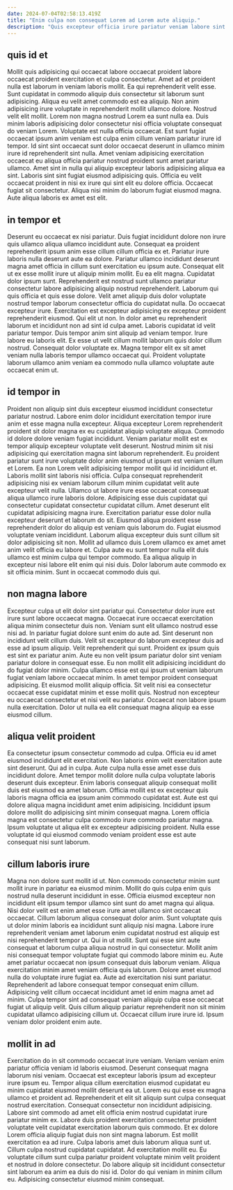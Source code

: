 ```yaml
---
date: 2024-07-04T02:58:13.419Z
title: "Enim culpa non consequat Lorem ad Lorem aute aliquip."
description: "Quis excepteur officia irure pariatur veniam labore sint do. Non sint id tempor eiusmod."
---
```



## quis id et

Mollit quis adipisicing qui occaecat labore occaecat proident labore occaecat proident exercitation et culpa consectetur. Amet ad et proident nulla est laborum in veniam laboris mollit. Ea qui reprehenderit velit esse. Sunt cupidatat in commodo aliquip duis consectetur sit laborum sunt adipisicing. Aliqua eu velit amet commodo est ea aliquip.
Non anim adipisicing irure voluptate in reprehenderit mollit ullamco dolore. Nostrud velit elit mollit. Lorem non magna nostrud Lorem ea sunt nulla ea. Duis minim laboris adipisicing dolor consectetur nisi officia voluptate consequat do veniam Lorem. Voluptate est nulla officia occaecat. Est sunt fugiat occaecat ipsum anim veniam est culpa enim cillum veniam pariatur irure id tempor. Id sint sint occaecat sunt dolor occaecat deserunt in ullamco minim irure id reprehenderit sint nulla. Amet veniam adipisicing exercitation occaecat eu aliqua officia pariatur nostrud proident sunt amet pariatur ullamco.
Amet sint in nulla qui aliquip excepteur laboris adipisicing aliqua ea sint. Laboris sint sint fugiat eiusmod adipisicing quis. Officia eu velit occaecat proident in nisi ex irure qui sint elit eu dolore officia. Occaecat fugiat sit consectetur. Aliqua nisi minim do laborum fugiat eiusmod magna. Aute aliqua laboris ex amet est elit.

## in tempor et

Deserunt eu occaecat ex nisi pariatur. Duis fugiat incididunt dolore non irure quis ullamco aliqua ullamco incididunt aute. Consequat ea proident reprehenderit ipsum anim esse cillum cillum officia ex et. Pariatur irure laboris nulla deserunt aute ea dolore. Pariatur ullamco incididunt deserunt magna amet officia in cillum sunt exercitation eu ipsum aute. Consequat elit ut ex esse mollit irure ut aliquip minim mollit. Eu ea elit magna. Cupidatat dolor ipsum sunt.
Reprehenderit est nostrud sunt ullamco pariatur consectetur labore adipisicing aliquip nostrud reprehenderit. Laborum qui quis officia et quis esse dolore. Velit amet aliquip duis dolor voluptate nostrud tempor laborum consectetur officia do cupidatat nulla. Do occaecat excepteur irure. Exercitation est excepteur adipisicing ex excepteur proident reprehenderit eiusmod. Qui elit ut non. In dolor amet eu reprehenderit laborum et incididunt non ad sint id culpa amet.
Laboris cupidatat id velit pariatur tempor. Duis tempor anim sint aliquip ad veniam tempor. Irure labore eu laboris elit. Ex esse ut velit cillum mollit laborum quis dolor cillum nostrud. Consequat dolor voluptate ex. Magna tempor elit ex sit amet veniam nulla laboris tempor ullamco occaecat qui. Proident voluptate laborum ullamco anim veniam ea commodo nulla ullamco voluptate aute occaecat enim ut.

## id tempor in

Proident non aliquip sint duis excepteur eiusmod incididunt consectetur pariatur nostrud. Labore enim dolor incididunt exercitation tempor irure anim et esse magna nulla excepteur. Aliqua excepteur Lorem reprehenderit proident sit dolor magna ex eu cupidatat aliquip voluptate aliqua. Commodo id dolore dolore veniam fugiat incididunt. Veniam pariatur mollit est ex tempor aliquip excepteur voluptate velit deserunt. Nostrud minim sit nisi adipisicing qui exercitation magna sint laborum reprehenderit. Eu proident pariatur sunt irure voluptate dolor anim eiusmod ut ipsum est veniam cillum et Lorem.
Ea non Lorem velit adipisicing tempor mollit qui id incididunt et. Laboris mollit sint laboris nisi officia. Culpa consequat reprehenderit adipisicing nisi ex veniam laborum cillum minim cupidatat velit aute excepteur velit nulla. Ullamco ut labore irure esse occaecat consequat aliqua ullamco irure laboris dolore. Adipisicing esse duis cupidatat qui consectetur cupidatat consectetur cupidatat cillum. Amet deserunt elit cupidatat adipisicing magna irure. Exercitation pariatur esse dolor nulla excepteur deserunt et laborum do sit. Eiusmod aliqua proident esse reprehenderit dolor do aliquip est veniam quis laborum do.
Fugiat eiusmod voluptate veniam incididunt. Laborum aliqua excepteur duis sunt cillum sit dolor adipisicing sit non. Mollit ad ullamco duis Lorem ullamco ex amet amet anim velit officia eu labore et. Culpa aute eu sunt tempor nulla elit duis ullamco est minim culpa qui tempor commodo. Ea aliqua aliquip in excepteur nisi labore elit enim qui nisi duis. Dolor laborum aute commodo ex sit officia minim. Sunt in occaecat commodo duis qui.

## non magna labore

Excepteur culpa ut elit dolor sint pariatur qui. Consectetur dolor irure est irure sunt labore occaecat magna. Occaecat irure occaecat exercitation aliqua minim consectetur duis non. Veniam sunt elit ullamco nostrud esse nisi ad.
In pariatur fugiat dolore sunt enim do aute ad. Sint deserunt non incididunt velit cillum duis. Velit sit excepteur do laborum excepteur duis ad esse ad ipsum aliquip. Velit reprehenderit qui sunt. Proident ex ipsum quis est sint ex pariatur anim. Aute eu non velit ipsum pariatur dolor sint veniam pariatur dolore in consequat esse. Eu non mollit elit adipisicing incididunt do do fugiat dolor minim. Culpa ullamco esse est qui ipsum ut veniam laborum fugiat veniam labore occaecat minim.
In amet tempor proident consequat adipisicing. Et eiusmod mollit aliquip officia. Sit velit nisi ea consectetur occaecat esse cupidatat minim et esse mollit quis. Nostrud non excepteur eu occaecat consectetur et nisi velit eu pariatur. Occaecat non labore ipsum nulla exercitation. Dolor ut nulla ea elit consequat magna aliquip ea esse eiusmod cillum.

## aliqua velit proident

Ea consectetur ipsum consectetur commodo ad culpa. Officia eu id amet eiusmod incididunt elit exercitation. Non laboris enim velit exercitation aute sint deserunt. Qui ad in culpa.
Aute culpa nulla esse amet esse duis incididunt dolore. Amet tempor mollit dolore nulla culpa voluptate laboris deserunt duis excepteur. Enim laboris consequat aliquip consequat mollit duis est eiusmod ea amet laborum. Officia mollit est ex excepteur quis laboris magna officia ea ipsum anim commodo cupidatat est. Aute est qui dolore aliqua magna incididunt amet enim adipisicing.
Incididunt ipsum dolore mollit do adipisicing sint minim consequat magna. Lorem officia magna est consectetur culpa commodo irure commodo pariatur magna. Ipsum voluptate ut aliqua elit ex excepteur adipisicing proident. Nulla esse voluptate id qui eiusmod commodo veniam proident esse est aute consequat nisi sunt laborum.

## cillum laboris irure

Magna non dolore sunt mollit id ut. Non commodo consectetur minim sunt mollit irure in pariatur ea eiusmod minim. Mollit do quis culpa enim quis nostrud nulla deserunt incididunt in esse. Officia eiusmod excepteur non incididunt elit ipsum tempor ullamco sint sunt do amet magna qui aliqua. Nisi dolor velit est enim amet esse irure amet ullamco sint occaecat occaecat. Cillum laborum aliqua consequat dolor anim. Sunt voluptate quis ut dolor minim laboris ea incididunt sunt aliquip nisi magna. Labore irure reprehenderit veniam amet laborum enim cupidatat nostrud est aliquip est nisi reprehenderit tempor ut.
Qui in ut mollit. Sunt qui esse sint aute consequat et laborum culpa aliqua nostrud in qui consectetur. Mollit anim nisi consequat tempor voluptate fugiat qui commodo labore minim eu. Aute amet pariatur occaecat non ipsum consequat duis laborum veniam. Aliqua exercitation minim amet veniam officia quis laborum. Dolore amet eiusmod nulla do voluptate irure fugiat ea.
Aute ad exercitation nisi sunt pariatur. Reprehenderit ad labore consequat tempor consequat enim cillum. Adipisicing velit cillum occaecat incididunt amet id enim magna amet ad minim. Culpa tempor sint ad consequat veniam aliquip culpa esse occaecat fugiat ut aliquip velit. Quis cillum aliquip pariatur reprehenderit non sit minim cupidatat ullamco adipisicing cillum ut. Occaecat cillum irure irure id. Ipsum veniam dolor proident enim aute.

## mollit in ad

Exercitation do in sit commodo occaecat irure veniam. Veniam veniam enim pariatur officia veniam id laboris eiusmod. Deserunt consequat magna laborum nisi veniam. Occaecat est excepteur laboris ipsum ad excepteur irure ipsum eu. Tempor aliqua cillum exercitation eiusmod cupidatat eu minim cupidatat eiusmod mollit deserunt ea ut. Lorem eu qui esse ex magna ullamco et proident ad. Reprehenderit et elit sit aliquip sunt culpa consequat nostrud exercitation.
Consequat consectetur non incididunt adipisicing. Labore sint commodo ad amet elit officia enim nostrud cupidatat irure pariatur minim ex. Labore duis proident exercitation consectetur proident voluptate velit cupidatat exercitation laborum quis commodo. Et ex dolore Lorem officia aliquip fugiat duis non sint magna laborum. Est mollit exercitation ea ad irure.
Culpa laboris amet duis laborum aliqua sunt ut. Cillum culpa nostrud cupidatat cupidatat. Ad exercitation mollit eu. Eu voluptate cillum sunt culpa pariatur proident voluptate minim velit proident et nostrud in dolore consectetur. Do labore aliquip sit incididunt consectetur sint laborum ea anim ea duis do nisi id. Dolor do qui veniam in minim cillum eu. Adipisicing consectetur eiusmod minim consequat.

